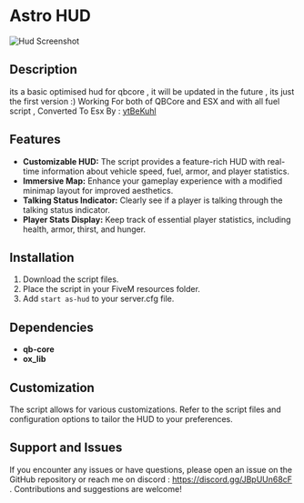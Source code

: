 # Astro HUD

![Hud Screenshot](https://imgur.com/giqDiHN)

## Description

its a basic optimised hud for qbcore , it will be updated in the future , its just the first version :)
Working For both of QBCore and ESX and with all fuel script , Converted To Esx By : [ytBeKuhl](https://github.com/ytBeKuhl)
## Features

- **Customizable HUD:** The script provides a feature-rich HUD with real-time information about vehicle speed, fuel, armor, and player statistics.
- **Immersive Map:** Enhance your gameplay experience with a modified minimap layout for improved aesthetics.
- **Talking Status Indicator:** Clearly see if a player is talking through the talking status indicator.
- **Player Stats Display:** Keep track of essential player statistics, including health, armor, thirst, and hunger.

## Installation

1. Download the script files.
2. Place the script in your FiveM resources folder.
3. Add `start as-hud` to your server.cfg file.

## Dependencies

- **qb-core**
-  **ox_lib**

## Customization

The script allows for various customizations. Refer to the script files and configuration options to tailor the HUD to your preferences.

## Support and Issues

If you encounter any issues or have questions, please open an issue on the GitHub repository or reach me on discord : https://discord.gg/JBpUUn68cF . Contributions and suggestions are welcome!


